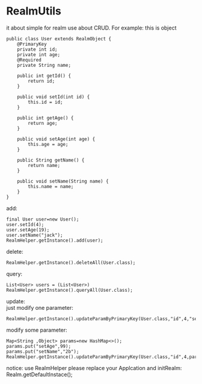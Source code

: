 # RealmUtils
it about simple for realm use about CRUD.
For example:
this is object 

```
public class User extends RealmObject {
    @PrimaryKey
    private int id;
    private int age;
    @Required
    private String name;

    public int getId() {
        return id;
    }

    public void setId(int id) {
        this.id = id;
    }

    public int getAge() {
        return age;
    }

    public void setAge(int age) {
        this.age = age;
    }

    public String getName() {
        return name;
    }

    public void setName(String name) {
        this.name = name;
    }
}
```
add:
```
final User user=new User();
user.setId(4);
user.setAge(19);
user.setName("jack");
RealmHelper.getInstance().add(user);
```
delete:
```
RealmHelper.getInstance().deleteAll(User.class);
```
query:
```
List<User> users = (List<User>) RealmHelper.getInstance().queryAll(User.class);
```
update:  
just modify one parameter:
```
RealmHelper.getInstance().updateParamByPrimaryKey(User.class,"id",4,"setAge",88);
```
modify some parameter:
``` 
Map<String ,Object> params=new HashMap<>();
params.put("setAge",99);
params.put("setName","2b");
RealmHelper.getInstance().updateParamByPrimaryKey(User.class,"id",4,params);
```
notice:
use RealmHelper please replace your Applcation and initRealm: Realm.getDefaultInstace(); 

        

